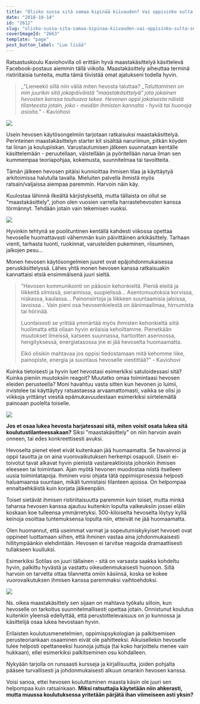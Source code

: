 ```yaml
---
title: "Olisko sussa sitä samaa kipinää kiivauden? Vai oppisinko sulta sellaista rauhaa, mistä mä haaveilen?"
date: "2018-10-14"
id: "2612"
slug: "olisko-sussa-sita-samaa-kipinaa-kiivauden-vai-oppisinko-sulta-sellaista-rauhaa-mista-ma-haaveilen"
coverImageId: "2663"
template: "page"
post_button_label: "Lue lisää"
---
```


Ratsastuskoulu Kaviohovilla oli erittäin hyvä maastakäsittelyä käsittelevä Facebook-postaus aiemmin tällä viikolla. Maastakäsittely aiheuttaa terminä ristiriitaisia tunteita, mutta tämä tiivistää omat ajatukseni todella hyvin.

> _"Lieneekö sillä niin väliä miten hevosta taluttaa? __Taluttaminen on mm juurikin sitä jokapäiväistä "maastakäsittelyä" jota jokainen hevosten kanssa touhuava tekee. Hevonen oppii jokaisesta näistä tilanteesta jotain, joko - meidän ihmisten kannalta - hyviä tai huonoja asioita."_ \- Kaviohovi

![](/images/IMG_2779.jpg)

Usein hevosen käytösongelmiin tarjotaan ratkaisuksi maastakäsittelyä. Perinteinen maastakäsittelyn starter kit sisältää naruriimun, pitkän köyden tai liinan ja koulupiiskan. Varustautumisen jälkeen suunnataan kentälle käsittelemään - peruutellaan, väistellään ja pyöritellään narua ilman sen kummempaa teoriapohjaa, kokemusta, suunnitelmaa tai tavoitteita.

Tämän jälkeen hevosen pitäisi kunnioittaa ihmisen tilaa ja käyttäytyä arkitoimissa halutulla tavalla. Mieluiten palvella ihmistä myös ratsain/valjaissa aiempaa paremmin. Harvoin näin käy.

Kuulostaa lähinnä ilkeältä kärjistykseltä, mutta tällaista on ollut se "maastakäsittely", johon olen vuosien varrella harrastehevosten kanssa törmännyt. Tehdään jotain vain tekemisen vuoksi.

![](/images/IMG_2842.jpg)

Hyvinkin tehtynä se puolituntinen kentällä kahdesti viikossa opettaa hevoselle huomattavasti vähemmän kuin päivittäinen arkikäsittely. Tarhaan vienti, tarhasta tuonti, ruokinnat, varusteiden pukeminen, riisuminen, jalkojen pesu...

Monen hevosen käytösongelmien juuret ovat epäjohdonmukaisessa peruskäsittelyssä. Lähes yhtä monen hevosen kanssa ratkaisuakin kannattaisi etsiä ensimmäisenä juuri sieltä.

> "Hevosen kommunikointi on pääosin kehonkieltä. Pieniä eleitä ja liikkeitä silmissä, sieraimissa, suupielissä... Asentomuutoksia korvissa, niskassa, kaulassa... Painonsiirtoja ja liikkeen suuntaamisia jaloissa, lavoissa... Vain pieni osa hevosenkielestä on äänimaailmaa, hirnumista tai hörinää.
> 
> Luontaisesti se yrittää ymmärtää myös ihmisten kehonkieltä siitä huolimatta että ollaan hyvin erilaisia kehoiltamme. Pienetkään muutokset ilmeissä, katseen suunnassa, hartioitten asennossa, hengityksessä, energiatasossa jne ei jää hevoselta huomaamatta.
> 
> Eikö olisikin mahtavaa jos oppisi tiedostamaan mitä kehomme liike, painopiste, energia ja suuntaus hevoselle viestittää?" - Kaviohovi

Kuinka tietoisesti ja hyvin luet hevostasi esimerkiksi satuloidessasi sitä? Kuinka pieniin muutoksiin reagoit? Muutatko omaa toimintaasi hevosen eleiden perusteella? Moni havahtuu vasta sitten kun hevonen jo luimii, irvistelee tai käyttäytyy ratsastaessa arvaamattomasti, vaikka se olisi jo viikkoja yrittänyt viestiä epämukavuudestaan esimerkiksi siirtelemällä painoaan puolelta toiselle.

![](/images/IMG_2812-2.jpg)

**Jos et osaa lukea hevosta harjatessasi sitä, miten voisit osata lukea sitä koulutustilanteessakaan?** Siksi "maastakäsittely" on niin harvoin avain onneen, tai edes konkreettisesti avuksi.

Hevoselta pienet eleet eivät kuitenkaan jää huomaamatta. Se havainnoi ja oppii tauotta ja on aina vuorovaikutuksen herkempi osapuoli. Usein ei-toivotut tavat alkavat hyvin pienistä vastareaktioista johonkin ihmisen eleeseen tai toimintaan. Ajan myötä hevonen muodostaa niistä itselleen uusia toimintatapoja. Ihminen voisi ohjata tätä oppimisprosessia helposti haluamaansa suuntaan, mikäli tunnistaisi tilanteen ajoissa. On helpompaa ennaltaehkäistä kuin korjata jälkeenpäin.

Toiset sietävät ihmisen ristiriitaisuutta paremmin kuin toiset, mutta minkä tahansa hevosen kanssa ajautuu kuitenkin lopulta vaikeuksiin jossei eläin koskaan koe tulleensa ymmärretyksi. 500-kiloiselta hevoselta löytyy kyllä keinoja osoittaa tuntemuksensa lopulta niin, etteivät ne jää huomaamatta.

Olen huomannut, että useimmat varmat ja sopeutumiskykyiset hevoset ovat oppineet luottamaan siihen, että ihminen vastaa aina johdonmukaisesti hillitympäänkin elehdintään. Hevosen ei tarvitse reagoida dramaattisesti tullakseen kuulluksi.

Esimerkiksi Sotilas on juuri tällainen - sitä on varsasta saakka kohdeltu hyvin, palkittu hyvästä ja vastattu oikeudenmukaisesti huonoon. Sillä harvoin on tarvetta ottaa tilannetta omiin käsiinsä, koska se kokee vuorovaikutuksen ihmisen kanssa paremmaksi vaihtoehdoksi.

![](/images/IMG_2799.jpg)

Ns. oikea maastakäsittely sen sijaan on mahtava työkalu silloin, kun hevoselle on tarkoitus suunnitelmallisesti opettaa jotain. Onnistunut koulutus kuitenkin yleensä edellyttää, että perustottelevaisuus on jo kunnossa ja käsittelijä osaa lukea hevostaan hyvin.

Erilaisten koulutusmenetelmien, oppimispsykologian ja palkitsemisen perusteoriankaan osaaminen eivät ole pahitteeksi. Aikuisellekin hevoselle tulee helposti opettaneeksi huonoja juttuja (tai koko harjoittelu menee vain hukkaan), ellei esimerkiksi palkitseminen osu kohdalleen.

Nykyään tarjolla on runsaasti kursseja ja kirjallisuutta, joiden pohjalta pääsee turvallisesti ja johdonmukaisesti alkuun omankin hevosen kanssa.

Voisi sanoa, ettei hevosen kouluttaminen maasta käsin ole juuri sen helpompaa kuin ratsainkaan. **Miksi ratsuttajia käytetään niin ahkerasti, mutta muussa koulutuksessa yritetään pärjätä ihan viimeiseen asti yksin?**
